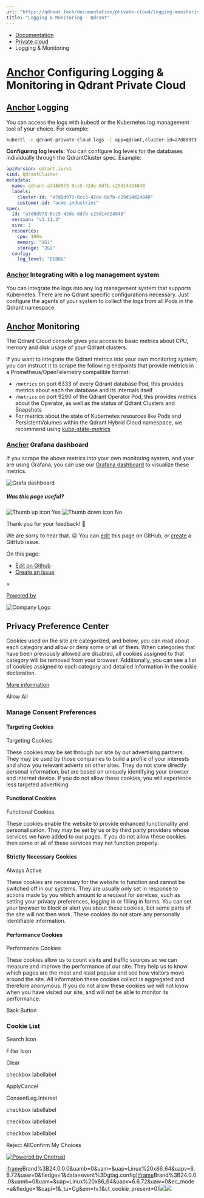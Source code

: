 ```yaml
---
url: "https://qdrant.tech/documentation/private-cloud/logging-monitoring/"
title: "Logging & Monitoring - Qdrant"
---
```


- [Documentation](https://qdrant.tech/documentation/)
- [Private cloud](https://qdrant.tech/documentation/private-cloud/)
- Logging & Monitoring

# [Anchor](https://qdrant.tech/documentation/private-cloud/logging-monitoring/\#configuring-logging--monitoring-in-qdrant-private-cloud) Configuring Logging & Monitoring in Qdrant Private Cloud

## [Anchor](https://qdrant.tech/documentation/private-cloud/logging-monitoring/\#logging) Logging

You can access the logs with kubectl or the Kubernetes log management tool of your choice. For example:

```bash
kubectl -n qdrant-private-cloud logs -l app=qdrant,cluster-id=a7d8d973-0cc5-42de-8d7b-c29d14d24840

```

**Configuring log levels:** You can configure log levels for the databases individually through the QdrantCluster spec. Example:

```yaml
apiVersion: qdrant.io/v1
kind: QdrantCluster
metadata:
  name: qdrant-a7d8d973-0cc5-42de-8d7b-c29d14d24840
  labels:
    cluster-id: "a7d8d973-0cc5-42de-8d7b-c29d14d24840"
    customer-id: "acme-industries"
spec:
  id: "a7d8d973-0cc5-42de-8d7b-c29d14d24840"
  version: "v1.11.3"
  size: 1
  resources:
    cpu: 100m
    memory: "1Gi"
    storage: "2Gi"
  config:
    log_level: "DEBUG"

```

### [Anchor](https://qdrant.tech/documentation/private-cloud/logging-monitoring/\#integrating-with-a-log-management-system) Integrating with a log management system

You can integrate the logs into any log management system that supports Kubernetes. There are no Qdrant specific configurations necessary. Just configure the agents of your system to collect the logs from all Pods in the Qdrant namespace.

## [Anchor](https://qdrant.tech/documentation/private-cloud/logging-monitoring/\#monitoring) Monitoring

The Qdrant Cloud console gives you access to basic metrics about CPU, memory and disk usage of your Qdrant clusters.

If you want to integrate the Qdrant metrics into your own monitoring system, you can instruct it to scrape the following endpoints that provide metrics in a Prometheus/OpenTelemetry compatible format:

- `/metrics` on port 6333 of every Qdrant database Pod, this provides metrics about each the database and its internals itself
- `/metrics` on port 9290 of the Qdrant Operator Pod, this provides metrics about the Operator, as well as the status of Qdrant Clusters and Snapshots
- For metrics about the state of Kubernetes resources like Pods and PersistentVolumes within the Qdrant Hybrid Cloud namespace, we recommend using [kube-state-metrics](https://github.com/kubernetes/kube-state-metrics)

### [Anchor](https://qdrant.tech/documentation/private-cloud/logging-monitoring/\#grafana-dashboard) Grafana dashboard

If you scrape the above metrics into your own monitoring system, and your are using Grafana, you can use our [Grafana dashboard](https://github.com/qdrant/qdrant-cloud-grafana-dashboard) to visualize these metrics.

![Grafa dashboard](https://qdrant.tech/documentation/cloud/cloud-grafana-dashboard.png)

##### Was this page useful?

![Thumb up icon](https://qdrant.tech/icons/outline/thumb-up.svg)
Yes
![Thumb down icon](https://qdrant.tech/icons/outline/thumb-down.svg)
No

Thank you for your feedback! 🙏

We are sorry to hear that. 😔 You can [edit](https://qdrant.tech/github.com/qdrant/landing_page/tree/master/qdrant-landing/content/documentation/private-cloud/logging-monitoring.md) this page on GitHub, or [create](https://github.com/qdrant/landing_page/issues/new/choose) a GitHub issue.

On this page:

- [Edit on Github](https://github.com/qdrant/landing_page/tree/master/qdrant-landing/content/documentation/private-cloud/logging-monitoring.md)
- [Create an issue](https://github.com/qdrant/landing_page/issues/new/choose)

×

[Powered by](https://qdrant.tech/)

![Company Logo](https://cdn.cookielaw.org/logos/static/ot_company_logo.png)

## Privacy Preference Center

Cookies used on the site are categorized, and below, you can read about each category and allow or deny some or all of them. When categories that have been previously allowed are disabled, all cookies assigned to that category will be removed from your browser.
Additionally, you can see a list of cookies assigned to each category and detailed information in the cookie declaration.


[More information](https://qdrant.tech/legal/privacy-policy/#cookies-and-web-beacons)

Allow All

### Manage Consent Preferences

#### Targeting Cookies

Targeting Cookies

These cookies may be set through our site by our advertising partners. They may be used by those companies to build a profile of your interests and show you relevant adverts on other sites. They do not store directly personal information, but are based on uniquely identifying your browser and internet device. If you do not allow these cookies, you will experience less targeted advertising.

#### Functional Cookies

Functional Cookies

These cookies enable the website to provide enhanced functionality and personalisation. They may be set by us or by third party providers whose services we have added to our pages. If you do not allow these cookies then some or all of these services may not function properly.

#### Strictly Necessary Cookies

Always Active

These cookies are necessary for the website to function and cannot be switched off in our systems. They are usually only set in response to actions made by you which amount to a request for services, such as setting your privacy preferences, logging in or filling in forms. You can set your browser to block or alert you about these cookies, but some parts of the site will not then work. These cookies do not store any personally identifiable information.

#### Performance Cookies

Performance Cookies

These cookies allow us to count visits and traffic sources so we can measure and improve the performance of our site. They help us to know which pages are the most and least popular and see how visitors move around the site. All information these cookies collect is aggregated and therefore anonymous. If you do not allow these cookies we will not know when you have visited our site, and will not be able to monitor its performance.

Back Button

### Cookie List

Search Icon

Filter Icon

Clear

checkbox labellabel

ApplyCancel

ConsentLeg.Interest

checkbox labellabel

checkbox labellabel

checkbox labellabel

Reject AllConfirm My Choices

[![Powered by Onetrust](https://cdn.cookielaw.org/logos/static/powered_by_logo.svg)](https://www.onetrust.com/products/cookie-consent/)

[iframe](https://td.doubleclick.net/td/rul/10862264272?random=1748575087425&cv=11&fst=1748575087425&fmt=3&bg=ffffff&guid=ON&async=1&gtm=45be55t0h2v9117590405z8898302740za200zb898302740&gcd=13l3l3l3l1l1&dma=0&tag_exp=101509157~103116026~103130498~103130500~103200004~103233427~103252644~103252646~103351866~103351868~104481633~104481635~104559073~104559075&ptag_exp=101509157~103116026~103130498~103130500~103200004~103233427~103252644~103252646~103351866~103351868~104481633~104481635~104559073~104559075&u_w=1280&u_h=1024&url=https%3A%2F%2Fqdrant.tech%2Fdocumentation%2Fprivate-cloud%2Flogging-monitoring%2F&_ng=1&hn=www.googleadservices.com&frm=0&tiba=Logging%20%26%20Monitoring%20-%20Qdrant&npa=0&pscdl=noapi&auid=951812423.1748575087&uaa=x86&uab=64&uafvl=Google%2520Chrome%3B137.0.7151.55%7CChromium%3B137.0.7151.55%7CNot%252FA)Brand%3B24.0.0.0&uamb=0&uam=&uap=Linux%20x86_64&uapv=6.6.72&uaw=0&fledge=1&data=event%3Dgtag.config)[iframe](https://td.doubleclick.net/td/rul/10862264272?random=1748575087378&cv=11&fst=1748575087378&fmt=3&bg=ffffff&guid=ON&async=1&gcl_ctr=1&gtm=45be55t0h2v9117590405z8898302740za200zb898302740&gcd=13l3l3l3l1l1&dma=0&tag_exp=101509157~103116026~103130498~103130500~103200004~103233427~103252644~103252646~103351866~103351868~104481633~104481635~104559073~104559075~103308615&ptag_exp=101509157~103116026~103130498~103130500~103200004~103233427~103252644~103252646~103351866~103351868~104481633~104481635~104559073~104559075&u_w=1280&u_h=1024&url=https%3A%2F%2Fqdrant.tech%2Fdocumentation%2Fprivate-cloud%2Flogging-monitoring%2F&_ng=1&label=_FJrCMev-7EDEND_w7so&hn=www.googleadservices.com&frm=0&tiba=Logging%20%26%20Monitoring%20-%20Qdrant&value=0&bttype=purchase&npa=0&pscdl=noapi&auid=951812423.1748575087&uaa=x86&uab=64&uafvl=Google%2520Chrome%3B137.0.7151.55%7CChromium%3B137.0.7151.55%7CNot%252FA)Brand%3B24.0.0.0&uamb=0&uam=&uap=Linux%20x86_64&uapv=6.6.72&uaw=0&ec_mode=a&fledge=1&capi=1&_tu=Cg&em=tv.1&ct_cookie_present=0)![](https://t.co/1/i/adsct?bci=4&dv=America%2FAdak%26en-US%2Cen%26Google%20Inc.%26Linux%20x86_64%26255%261280%261024%264%2624%261280%261024%260%26na&eci=3&event=%7B%7D&event_id=c3e76c32-9481-4b12-b812-da02615f707f&integration=advertiser&p_id=Twitter&p_user_id=0&pl_id=507b5582-c5b4-45ec-ab59-26e3ebdcbbcf&tw_document_href=https%3A%2F%2Fqdrant.tech%2Fdocumentation%2Fprivate-cloud%2Flogging-monitoring%2F&tw_iframe_status=0&txn_id=o81g6&type=javascript&version=2.3.33)![](https://analytics.twitter.com/1/i/adsct?bci=4&dv=America%2FAdak%26en-US%2Cen%26Google%20Inc.%26Linux%20x86_64%26255%261280%261024%264%2624%261280%261024%260%26na&eci=3&event=%7B%7D&event_id=c3e76c32-9481-4b12-b812-da02615f707f&integration=advertiser&p_id=Twitter&p_user_id=0&pl_id=507b5582-c5b4-45ec-ab59-26e3ebdcbbcf&tw_document_href=https%3A%2F%2Fqdrant.tech%2Fdocumentation%2Fprivate-cloud%2Flogging-monitoring%2F&tw_iframe_status=0&txn_id=o81g6&type=javascript&version=2.3.33)